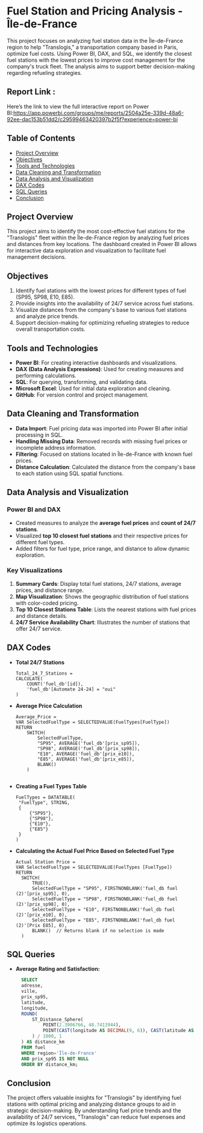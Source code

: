# Fuel Station and Pricing Analysis - Île-de-France

This project focuses on analyzing fuel station data in the Île-de-France region to help "Translogis," a transportation company based in Paris, optimize fuel costs. Using Power BI, DAX, and SQL, we identify the closest fuel stations with the lowest prices to improve cost management for the company's truck fleet. The analysis aims to support better decision-making regarding refueling strategies.

## Report Link : 
Here’s the link to view the full interactive report on Power BI:https://app.powerbi.com/groups/me/reports/2504a25e-339d-48a6-92ee-dac153b51dd2/c29599463420397b2f5f?experience=power-bi


## Table of Contents
- [Project Overview](#project-overview)
- [Objectives](#objectives)
- [Tools and Technologies](#tools-and-technologies)
- [Data Cleaning and Transformation](#data-cleaning-and-transformation)
- [Data Analysis and Visualization](#data-analysis-and-visualization)
- [DAX Codes](#dax-codes)
- [SQL Queries](#sql-queries)
- [Conclusion](#conclusion)

## Project Overview
This project aims to identify the most cost-effective fuel stations for the "Translogis" fleet within the Île-de-France region by analyzing fuel prices and distances from key locations. The dashboard created in Power BI allows for interactive data exploration and visualization to facilitate fuel management decisions.

## Objectives
1. Identify fuel stations with the lowest prices for different types of fuel (SP95, SP98, E10, E85).
2. Provide insights into the availability of 24/7 service across fuel stations.
3. Visualize distances from the company's base to various fuel stations and analyze price trends.
4. Support decision-making for optimizing refueling strategies to reduce overall transportation costs.

## Tools and Technologies
- **Power BI**: For creating interactive dashboards and visualizations.
- **DAX (Data Analysis Expressions)**: Used for creating measures and performing calculations.
- **SQL**: For querying, transforming, and validating data.
- **Microsoft Excel**: Used for initial data exploration and cleaning.
- **GitHub**: For version control and project management.

## Data Cleaning and Transformation
- **Data Import**: Fuel pricing data was imported into Power BI after initial processing in SQL.
- **Handling Missing Data**: Removed records with missing fuel prices or incomplete address information.
- **Filtering**: Focused on stations located in Île-de-France with known fuel prices.
- **Distance Calculation**: Calculated the distance from the company's base to each station using SQL spatial functions.

## Data Analysis and Visualization

### Power BI and DAX
- Created measures to analyze the **average fuel prices** and **count of 24/7 stations**.
- Visualized **top 10 closest fuel stations** and their respective prices for different fuel types.
- Added filters for fuel type, price range, and distance to allow dynamic exploration.

### Key Visualizations
1. **Summary Cards**: Display total fuel stations, 24/7 stations, average prices, and distance range.
2. **Map Visualization**: Shows the geographic distribution of fuel stations with color-coded pricing.
3. **Top 10 Closest Stations Table**: Lists the nearest stations with fuel prices and distance details.
4. **24/7 Service Availability Chart**: Illustrates the number of stations that offer 24/7 service.

## DAX Codes

- **Total 24/7 Stations**
   ```DAX
   Total_24_7_Stations = 
   CALCULATE(
       COUNT('fuel_db'[id]),
       'fuel_db'[Automate 24-24] = "oui"
   )

- **Average Price Calculation**
   ```DAX
   Average_Price = 
   VAR SelectedFuelType = SELECTEDVALUE(FuelTypes[FuelType])
   RETURN 
       SWITCH(
           SelectedFuelType,
           "SP95", AVERAGE('fuel_db'[prix_sp95]),
           "SP98", AVERAGE('fuel_db'[prix_sp98]),
           "E10", AVERAGE('fuel_db'[prix_e10]),
           "E85", AVERAGE('fuel_db'[prix_e85]),
           BLANK()
       )


- **Creating a Fuel Types Table**
   ```DAX
  FuelTypes = DATATABLE(
    "FuelType", STRING,
    {
        {"SP95"},
        {"SP98"},
        {"E10"},
        {"E85"}
    }
  )
- **Calculating the Actual Fuel Price Based on Selected Fuel Type**
  ```DAX
  Actual Station Price = 
  VAR SelectedFuelType = SELECTEDVALUE(FuelTypes [FuelType])
  RETURN 
    SWITCH(
        TRUE(),
        SelectedFuelType = "SP95", FIRSTNONBLANK('fuel_db fuel (2)'[prix_sp95], 0),
        SelectedFuelType = "SP98", FIRSTNONBLANK('fuel_db fuel (2)'[prix_sp98], 0),
        SelectedFuelType = "E10", FIRSTNONBLANK('fuel_db fuel (2)'[prix_e10], 0),
        SelectedFuelType = "E85", FIRSTNONBLANK('fuel_db fuel (2)'[Prix E85], 0),
        BLANK()  // Returns blank if no selection is made
    )
## SQL Queries
- **Average Rating and Satisfaction:**
  ```sql
    SELECT
    adresse, 
    ville,
    prix_sp95, 
    latitude, 
    longitude,
    ROUND(
        ST_Distance_Sphere(
            POINT(2.3906766, 48.7413944), 
            POINT(CAST(longitude AS DECIMAL(9, 6)), CAST(latitude AS DECIMAL(9, 6)))
        ) / 1000, 1
    ) AS distance_km
    FROM fuel
    WHERE region='Île-de-France'
    AND prix_sp95 IS NOT NULL
    ORDER BY distance_km;


 ## Conclusion
 
The project offers valuable insights for "Translogis" by identifying fuel stations with optimal pricing and analyzing distance groups to aid in strategic decision-making. By understanding fuel price trends and the availability of 24/7 services, "Translogis" can reduce fuel expenses and optimize its logistics operations.


  
